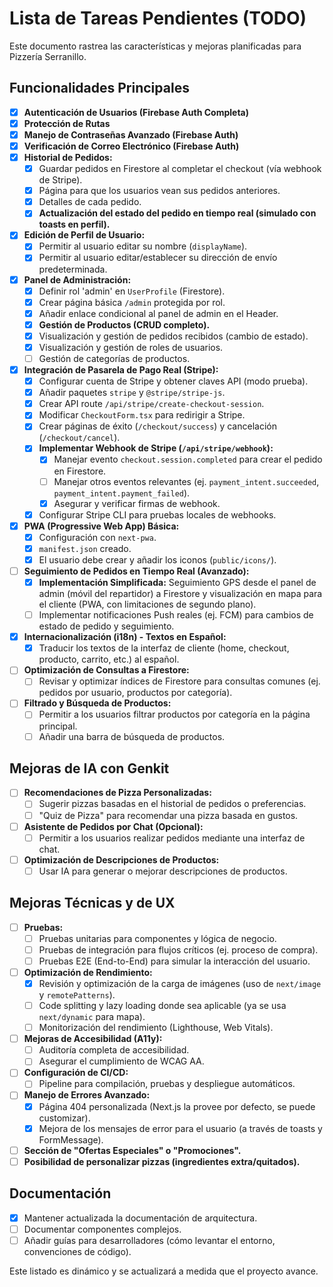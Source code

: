# Lista de Tareas Pendientes (TODO)

Este documento rastrea las características y mejoras planificadas para Pizzería Serranillo.

## Funcionalidades Principales
- [x] **Autenticación de Usuarios (Firebase Auth Completa)**
- [x] **Protección de Rutas**
- [x] **Manejo de Contraseñas Avanzado (Firebase Auth)**
- [x] **Verificación de Correo Electrónico (Firebase Auth)**
- [x] **Historial de Pedidos:**
    - [x] Guardar pedidos en Firestore al completar el checkout (vía webhook de Stripe).
    - [x] Página para que los usuarios vean sus pedidos anteriores.
    - [x] Detalles de cada pedido.
    - [x] **Actualización del estado del pedido en tiempo real (simulado con toasts en perfil).**
- [x] **Edición de Perfil de Usuario:**
    - [x] Permitir al usuario editar su nombre (`displayName`).
    - [x] Permitir al usuario editar/establecer su dirección de envío predeterminada.
- [x] **Panel de Administración:**
    - [x] Definir rol 'admin' en `UserProfile` (Firestore).
    - [x] Crear página básica `/admin` protegida por rol.
    - [x] Añadir enlace condicional al panel de admin en el Header.
    - [x] **Gestión de Productos (CRUD completo).**
    - [x] Visualización y gestión de pedidos recibidos (cambio de estado).
    - [x] Visualización y gestión de roles de usuarios.
    - [ ] Gestión de categorías de productos.
- [x] **Integración de Pasarela de Pago Real (Stripe):**
    - [x] Configurar cuenta de Stripe y obtener claves API (modo prueba).
    - [x] Añadir paquetes `stripe` y `@stripe/stripe-js`.
    - [x] Crear API route `/api/stripe/create-checkout-session`.
    - [x] Modificar `CheckoutForm.tsx` para redirigir a Stripe.
    - [x] Crear páginas de éxito (`/checkout/success`) y cancelación (`/checkout/cancel`).
    - [x] **Implementar Webhook de Stripe (`/api/stripe/webhook`):**
        - [x] Manejar evento `checkout.session.completed` para crear el pedido en Firestore.
        - [ ] Manejar otros eventos relevantes (ej. `payment_intent.succeeded`, `payment_intent.payment_failed`).
        - [x] Asegurar y verificar firmas de webhook.
    - [x] Configurar Stripe CLI para pruebas locales de webhooks.
- [x] **PWA (Progressive Web App) Básica:**
    - [x] Configuración con `next-pwa`.
    - [x] `manifest.json` creado.
    - [x] El usuario debe crear y añadir los iconos (`public/icons/`).
- [ ] **Seguimiento de Pedidos en Tiempo Real (Avanzado):**
    - [x] **Implementación Simplificada:** Seguimiento GPS desde el panel de admin (móvil del repartidor) a Firestore y visualización en mapa para el cliente (PWA, con limitaciones de segundo plano).
    - [ ] Implementar notificaciones Push reales (ej. FCM) para cambios de estado de pedido y seguimiento.
- [x] **Internacionalización (i18n) - Textos en Español:**
    - [x] Traducir los textos de la interfaz de cliente (home, checkout, producto, carrito, etc.) al español.
- [ ] **Optimización de Consultas a Firestore:**
    - [ ] Revisar y optimizar índices de Firestore para consultas comunes (ej. pedidos por usuario, productos por categoría).
- [ ] **Filtrado y Búsqueda de Productos:**
    - [ ] Permitir a los usuarios filtrar productos por categoría en la página principal.
    - [ ] Añadir una barra de búsqueda de productos.

## Mejoras de IA con Genkit
- [ ] **Recomendaciones de Pizza Personalizadas:**
    - [ ] Sugerir pizzas basadas en el historial de pedidos o preferencias.
    - [ ] "Quiz de Pizza" para recomendar una pizza basada en gustos.
- [ ] **Asistente de Pedidos por Chat (Opcional):**
    - [ ] Permitir a los usuarios realizar pedidos mediante una interfaz de chat.
- [ ] **Optimización de Descripciones de Productos:**
    - [ ] Usar IA para generar o mejorar descripciones de productos.

## Mejoras Técnicas y de UX
- [ ] **Pruebas:**
    - [ ] Pruebas unitarias para componentes y lógica de negocio.
    - [ ] Pruebas de integración para flujos críticos (ej. proceso de compra).
    - [ ] Pruebas E2E (End-to-End) para simular la interacción del usuario.
- [ ] **Optimización de Rendimiento:**
    *   [x] Revisión y optimización de la carga de imágenes (uso de `next/image` y `remotePatterns`).
    *   [ ] Code splitting y lazy loading donde sea aplicable (ya se usa `next/dynamic` para mapa).
    *   [ ] Monitorización del rendimiento (Lighthouse, Web Vitals).
- [ ] **Mejoras de Accesibilidad (A11y):**
    *   [ ] Auditoría completa de accesibilidad.
    *   [ ] Asegurar el cumplimiento de WCAG AA.
- [ ] **Configuración de CI/CD:**
    *   [ ] Pipeline para compilación, pruebas y despliegue automáticos.
- [ ] **Manejo de Errores Avanzado:**
    *   [x] Página 404 personalizada (Next.js la provee por defecto, se puede customizar).
    *   [x] Mejora de los mensajes de error para el usuario (a través de toasts y FormMessage).
- [ ] **Sección de "Ofertas Especiales" o "Promociones".**
- [ ] **Posibilidad de personalizar pizzas (ingredientes extra/quitados).**

## Documentación
- [x] Mantener actualizada la documentación de arquitectura.
- [ ] Documentar componentes complejos.
- [ ] Añadir guías para desarrolladores (cómo levantar el entorno, convenciones de código).

Este listado es dinámico y se actualizará a medida que el proyecto avance.

